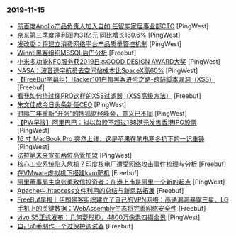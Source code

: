 ### 2019-11-15

* [前百度Apollo产品负责人加入自如 任智能家居事业部CTO](https://www.pingwest.com/w/197805) [PingWest]
* [京东第三季度净利润为31亿元 同比增长160.6%](https://www.pingwest.com/w/197800) [PingWest]
* [发改委：将建立消费网络平台产品质量管控机制](https://www.pingwest.com/w/197797) [PingWest]
* [Winnti黑客组织MSSQL后门分析](https://www.freebuf.com/articles/network/218648.html) [Freebuf]
* [小米多功能NFC服务获2019日本GOOD DESIGN AWARD大奖](https://www.pingwest.com/w/197792) [PingWest]
* [NASA：波音送宇航员去空间站成本比SpaceX高60%](https://www.pingwest.com/w/197790) [PingWest]
* [【FreeBuf字幕组】Hacker101白帽黑客进阶之路-跨站脚本漏洞（XSS）](https://www.freebuf.com/video/220106.html) [Freebuf]
* [看我如何绕过像PRO这样的XSS过滤器（XSS高级方法）](https://www.freebuf.com/vuls/216900.html) [Freebuf]
* [朱文佳成今日头条新任CEO](https://www.pingwest.com/w/197783) [PingWest]
* [时隔三年重新“开张”的搜狐财经峰会，意义已不同](https://www.pingwest.com/a/197725) [PingWest]
* [【PW早报】阿里巴巴：拟以每股不超过188港元发售香港IPO股票](https://www.pingwest.com/w/197755) [PingWest]
* [16 寸 MacBook Pro 突然上线，这是苹果在笔电寒冬扔下的一记重锤](https://www.pingwest.com/a/197667) [PingWest]
* [法拉第未来宣布两位高管加盟](https://www.pingwest.com/w/197780) [PingWest]
* [核心工业系统陷入危机？印度核电厂遭受网络攻击事件梳理与分析](https://www.freebuf.com/articles/system/218622.html) [Freebuf]
* [在VMware虚拟机下搭建kvm靶机](https://www.freebuf.com/articles/others-articles/219556.html) [Freebuf]
* [阿里董事局主席张勇致信投资者：在港上市是阿里一个新的起点](https://www.pingwest.com/w/197767) [PingWest]
* [Apache中.htaccess文件利用的总结与新思路拓展](https://www.freebuf.com/vuls/218495.html) [Freebuf]
* [FreeBuf早报｜伊朗黑客组织建立了自己的VPN网络；高通漏洞暴露三星、LG手机上的关键数据；WebAssembly生态将完善网络安全性](https://www.freebuf.com/news/220148.html) [Freebuf]
* [vivo S5正式发布：几何菱形ID，4800万像素四摄全景](https://www.pingwest.com/w/197765) [PingWest]
* [自己动手制作一个过保护调试器](https://www.freebuf.com/articles/system/218884.html) [Freebuf]
